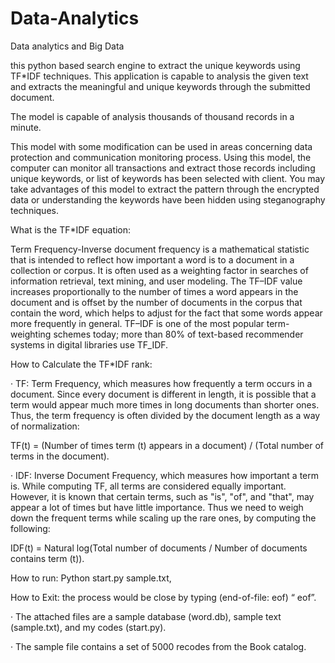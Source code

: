 # Data-Analytics
Data analytics and Big Data 


this python based search engine to extract the unique keywords using TF*IDF techniques. This application is capable to analysis the given text and extracts the meaningful and unique keywords through the submitted document.

The model is capable of analysis thousands of thousand records in a minute.

 

This model with some modification can be used in areas concerning data protection and communication monitoring process.  Using this model, the computer can monitor all transactions and extract those records including unique keywords, or list of keywords has been selected with client.  You may take advantages of this model to extract the pattern through the encrypted data or understanding the keywords have been hidden using steganography techniques.

What is the TF*IDF equation:

Term Frequency-Inverse document frequency is a mathematical statistic that is intended to reflect how important a word is to a document in a collection or corpus. It is often used as a weighting factor in searches of information retrieval, text mining, and user modeling. The TF–IDF value increases proportionally to the number of times a word appears in the document and is offset by the number of documents in the corpus that contain the word, which helps to adjust for the fact that some words appear more frequently in general. TF–IDF is one of the most popular term-weighting schemes today; more than 80% of text-based recommender systems in digital libraries use TF_IDF.

 

How to Calculate the TF*IDF rank:

·       TF: Term Frequency, which measures how frequently a term occurs in a document. Since every document is different in length, it is possible that a term would appear much more times in long documents than shorter ones. Thus, the term frequency is often divided by the document length as a way of normalization:

 

TF(t) = (Number of times term (t) appears in a document) / (Total number of terms in the document).

 

·       IDF: Inverse Document Frequency, which measures how important a term is. While computing TF, all terms are considered equally important. However, it is known that certain terms, such as "is", "of", and "that", may appear a lot of times but have little importance. Thus we need to weigh down the frequent terms while scaling up the rare ones, by computing the following:

 

IDF(t) = Natural log(Total number of documents / Number of documents contains term (t)).

 

How to run: Python start.py sample.txt,

How to Exit: the process would be close by typing (end-of-file: eof) “ eof”.

·       The attached files are a sample database (word.db), sample text (sample.txt), and my codes (start.py).

·       The sample file contains a set of 5000 recodes from the Book catalog.
